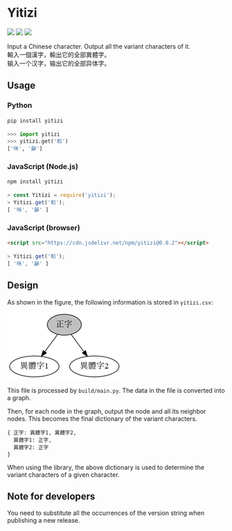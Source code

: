 # Yitizi

[![](https://badge.fury.io/py/yitizi.svg)](https://pypi.org/project/yitizi/) [![](https://data.jsdelivr.com/v1/package/npm/yitizi/badge)](https://www.jsdelivr.com/package/npm/yitizi) [![](https://github.com/nk2028/yitizi/workflows/Package/badge.svg)](https://github.com/nk2028/yitizi/actions?query=workflow%3APackage)

Input a Chinese character. Output all the variant characters of it.<br>
輸入一個漢字，輸出它的全部異體字。<br>
输入一个汉字，输出它的全部异体字。

## Usage

### Python

```sh
pip install yitizi
```

```python
>>> import yitizi
>>> yitizi.get('和')
['咊', '龢']
```

### JavaScript (Node.js)

```sh
npm install yitizi
```

```javascript
> const Yitizi = require('yitizi');
> Yitizi.get('和');
[ '咊', '龢' ]
```

### JavaScript (browser)

```html
<script src="https://cdn.jsdelivr.net/npm/yitizi@0.0.2"></script>
```

```javascript
> Yitizi.get('和');
[ '咊', '龢' ]
```

## Design

As shown in the figure, the following information is stored in `yitizi.csv`:

![](https://raw.githubusercontent.com/nk2028/yitizi/main/demo/char.png)

This file is processed by `build/main.py`. The data in the file is converted into a graph.

Then, for each node in the graph, output the node and all its neighbor nodes. This becomes the final dictionary of the variant characters.

```
{ 正字: 異體字1, 異體字2,
  異體字1: 正字,
  異體字2: 正字
}
```

When using the library, the above dictionary is used to determine the variant characters of a given character.

## Note for developers

You need to substitute all the occurrences of the version string when publishing a new release.
